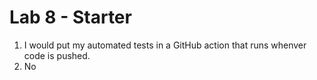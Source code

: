 # Lab 8 - Starter
1. I would put my automated tests in a GitHub action that runs whenver code is pushed.
2. No
